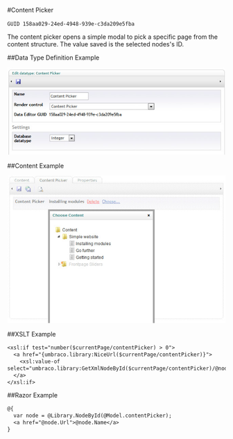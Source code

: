 #Content Picker

`GUID 158aa029-24ed-4948-939e-c3da209e5fba`

The content picker opens a simple modal to pick a specific page from the content structure. The value saved is the selected nodes's ID. 

##Data Type Definition Example

![Approved Color Data Type Definition](images/Content-Picker-DataType.jpg?raw=true)

##Content Example

![Approved Color Data Type Definition](images/Content-Picker-Content.jpg?raw=true)

##XSLT Example

	<xsl:if test="number($currentPage/contentPicker) > 0">  
	  <a href="{umbraco.library:NiceUrl($currentPage/contentPicker)}">
	    <xsl:value-of select="umbraco.library:GetXmlNodeById($currentPage/contentPicker)/@nodeName"/>
	  </a>
	</xsl:if>

##Razor Example

	@{
	  var node = @Library.NodeById(@Model.contentPicker);
	  <a href="@node.Url">@node.Name</a>
	}